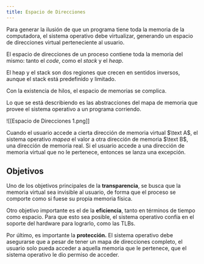 ```yaml
---
title: Espacio de Direcciones
---
```


Para generar la ilusión de que un programa tiene toda la memoria de la computadora, el sistema operativo debe virtualizar, generando un espacio de direcciones virtual perteneciente al usuario.

El espacio de direcciones de un proceso contiene toda la memoria del mismo: tanto el *code*, como el *stack* y el *heap*.

El heap y el stack son dos regiones que crecen en sentidos inversos, aunque el stack está predefinido y limitado.

Con la existencia de hilos, el espacio de memorias se complica.

Lo que se está describiendo es las abstracciones del mapa de memoria que provee el sistema operativo a un programa corriendo.

![[Espacio de Direcciones 1.png]]

Cuando el usuario accede a cierta dirección de memoria virtual $\text A$, el sistema operativo *mapea* el valor a otra dirección de memoria $\text B$, una dirección de memoria real. Si el usuario accede a una dirección de memoria virtual que no le pertenece, entonces se lanza una excepción.

## Objetivos

Uno de los objetivos principales de la **transparencia**, se busca que la memoria virtual sea invisible al usuario, de forma que el proceso se comporte como si fuese su propia memoria física.

Otro objetivo importante es el de la **eficiencia**, tanto en términos de tiempo como espacio. Para que esto sea posible, el sistema operativo confía en el soporte del hardware para lograrlo, como las TLBs.

Por último, es importante la **protección.** El sistema operativo debe asegurarse que a pesar de tener un mapa de direcciones completo, el usuario solo pueda acceder a aquella memoria que le pertenece, que el sistema operativo le dio permiso de acceder.
